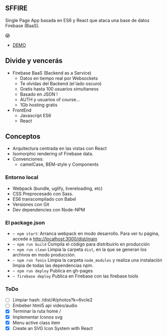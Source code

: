 ## SFFIRE
Single Page App basada en ES6 y React que ataca una base de datos Firebase (BaaS).

:scream:
- [DEMO](http://t0t.github.io/sffire)

## Divide y vencerás
- Firebase BaaS (Backend as a Service)
    - Datos en tiempo real por Websockets
    - Te olvidas del Backend (el lado oscuro)
    - Gratis hasta 100 usuarios simultaneos
    - Basado en JSON !
    - AUTH y usuarios of course...
    - 1Gb hosting gratis
- FrontEnd
  - Javascript ES6
  - React

## Conceptos
- Arquitectura centrada en las vistas con React
- Isomorphic rendering of Firebase data.
- Convenciones:
  - camelCase, BEM-style y Components

### Entorno local
- Webpack (bundle, uglify, livereloading, etc)
- CSS Preprocesado con Sass.
- ES6 transcompilado con Babel
- Versiones con Git
- Dev dependencies con Node-NPM

### El package.json

* `~ npm start`: Arranca webpack en modo desarrollo. Para ver tu página, accede a [http://localhost:3000/dist/main](http://localhost:3000/dist/main)
* `~ npm run build` Compila el código para distribuirlo en producción
* `~ npm run clean` Limpia la carpeta `dist`, en la que se generan los archivos en modo producción.
* `~ npm run fenix` Limpia la carpeta `node_modules` y realiza una instalación limpia de todas las dependencias npm.
* `~ npm run deploy` Publica en gh-pages
* `~ firebase deploy` Publica en Firebase con las firebase tools

### ToDo

- [ ] Limpiar hash: /dist/#/photos?k=6vcle2
- [ ] Embeber html5 api video/audio
- [x] Terminar la ruta home /
- [x] Implementar Iconos svg
- [x] Menu active class item
- [x] Create an SVG Icon System with React
